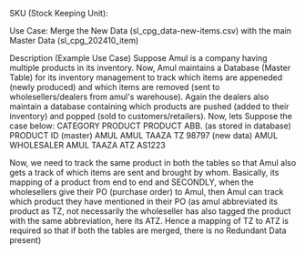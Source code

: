 SKU (Stock Keeping Unit):

Use Case: Merge the New Data (sl_cpg_data-new-items.csv) with the main Master Data (sl_cpg_202410_item)

Description (Example Use Case)
Suppose Amul is a company having multiple products in its inventory. Now, Amul maintains a Database (Master Table) for its inventory management to track which items are appeneded (newly produced) and which items are removed (sent to wholesellers/dealers from amul's warehouse). Again the dealers also maintain a database containing which products are pushed (added to their inventory) and popped (sold to customers/retailers).
Now, lets Suppose the case below:
            CATEGORY            PRODUCT        PRODUCT ABB. (as stored in database)  PRODUCT ID
(master)    AMUL                AMUL TAAZA     TZ                                    98797
(new data)  AMUL WHOLESALER     AMUL TAAZA     ATZ                                   AS1223

Now, we need to track the same product in both the tables so that Amul also gets a track of which items are sent and brought by whom. Basically, its mapping of a product from end to end and SECONDLY, when the wholesellers give their PO (purchase order) to Amul, then Amul can track which product they have mentioned in their PO (as amul abbreviated its product as TZ, not necessarily the wholeseller has also tagged the product with the same abbreviation, here its ATZ. Hence a mapping of TZ to ATZ is required so that if both the tables are merged, there is no Redundant Data present)
